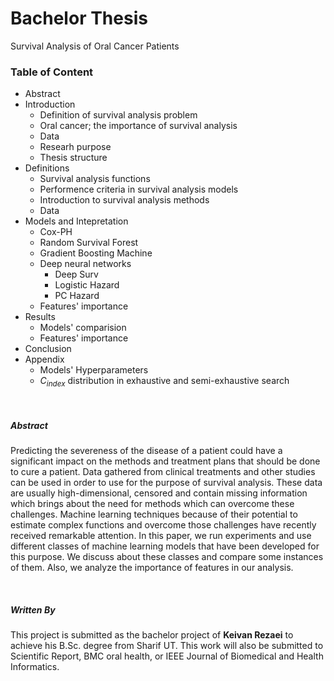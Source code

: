 # Bachelor Thesis

Survival Analysis of Oral Cancer Patients

### Table of Content

+ Abstract
+ Introduction
    + Definition of survival analysis problem
    + Oral cancer; the importance of survival analysis
    + Data
    + Researh purpose
    + Thesis structure
+ Definitions
    + Survival analysis functions
    + Performence criteria in survival analysis models
    + Introduction to survival analysis methods
    + Data
+ Models and Intepretation
    + Cox-PH
    + Random Survival Forest
    + Gradient Boosting Machine
    + Deep neural networks
        + Deep Surv
        + Logistic Hazard
        + PC Hazard
    + Features' importance
+ Results
    + Models' comparision
    + Features' importance
+ Conclusion
+ Appendix
    + Models' Hyperparameters
    + $C_{index}$ distribution in exhaustive and semi-exhaustive search

<br>

##### Abstract

Predicting the severeness of the disease of a patient could have a significant impact on the methods and treatment plans that should be done to cure a patient. Data gathered from clinical treatments and other studies can be used in order to use for the purpose of survival analysis. These data are usually high-dimensional, censored and contain missing information which brings about the need for methods which can overcome these challenges. Machine learning techniques because of their potential to estimate complex functions and overcome those challenges have recently received remarkable attention. In this paper, we run experiments and use different classes of machine learning models that have been developed for this purpose. We discuss about these classes and compare some instances of
them. Also, we analyze the importance of features in our analysis.


<br>

##### Written By

This project is submitted as the bachelor project of **Keivan Rezaei** to achieve his B.Sc. degree from Sharif UT. This work will also be submitted to Scientific Report, BMC oral health, or IEEE Journal of Biomedical and Health Informatics.
